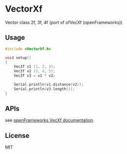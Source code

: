 # VectorXf
Vector class 2f, 3f, 4f (port of ofVecXf (openFrameworks))

## Usage

``` C++
#include <VectorXf.h>

void setup()
{
    Vec3f v1 (1, 2, 3);
    Vec3f v2 (3, 4, 5);
    Vec3f v3 = v1 * v2;

    Serial.println(v1.distance(v2));
    Serial.println(v3.length());
}
```


## APIs

see [openFrameworks VecXf documentation](https://openframeworks.cc///documentation/math/ofVec3f/).

## License

MIT
